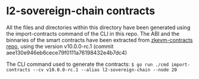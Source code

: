 # l2-sovereign-chain contracts

All the files and directories within this directory have been generated using the import-contracts command of the CLI in this repo.
The ABI and the binnaries of the smart contracts have been extracted from [zkevm-contracts repo](https://github.com/0xPolygonHermez/zkevm-contracts), using the version v10.0.0-rc.1 (commit aee130e946eb6cece79f0111a76198432e4b7dc4)

The CLI command used to generate the contracts: `$ go run ./cmd import-contracts --cv v10.0.0-rc.1 --alias l2-sovereign-chain --node 20`

